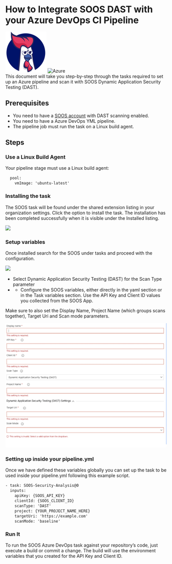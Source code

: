 # How to Integrate SOOS DAST with your Azure DevOps CI Pipeline
<div>
<img src="../assets/img/SOOS-Icon.png" alt="SOOS" width="128" height="128">
<img src="../assets/img/azure.png" alt="Azure" width="128" height="128">
</div>
This document will take you step-by-step through the tasks required to set up an Azure pipeline and scan it with SOOS Dynamic Application Security Testing (DAST).

## Prerequisites

- You need to have a [SOOS account](https://app.soos.io/register) with DAST scanning enabled.
- You need to have a Azure DevOps YML pipeline.
- The pipeline job must run the task on a Linux build agent.

## Steps

### **Use a Linux Build Agent**

Your pipeline stage must use a Linux build agent:
```
  pool:
    vmImage: 'ubuntu-latest'
```

### **Installing the task**

The SOOS task will be found under the shared extension listing in your organization settings. Click the option to install the task. The installation has been completed successfully when it is visible under the Installed listing.

<img src="../assets/img/azure-install.png">

### **Setup variables**

Once installed search for the SOOS under tasks and proceed with the configuration.

<img src="../assets/img/azure-task.png">

- Select Dynamic Application Security Testing (DAST) for the Scan Type parameter
- - Configure the SOOS variables, either directly in the yaml section or in the Task variables section. Use the API Key and Client ID values you collected from the SOOS App.

Make sure to also set the Display Name, Project Name (which groups scans together), Target Uri and Scan mode parameters.

<img src="../assets/img/dast-azure-variables.png">

### **Setting up inside your pipeline.yml**

Once we have defined these variables globally you can set up the task to be used inside your pipeline.yml following this example script.

```
- task: SOOS-Security-Analysis@0
  inputs:
    apiKey: {SOOS_API_KEY}
    clientId: {SOOS_CLIENT_ID}
    scanType: 'DAST'
    project: {YOUR_PROJECT_NAME_HERE}
    targetUri: 'https://example.com'
    scanMode: 'baseline'
```

### **Run It**

To run the SOOS Azure DevOps task against your repository’s code, just execute a build or commit a change. The build will use the environment variables that you created for the API Key and Client ID.

